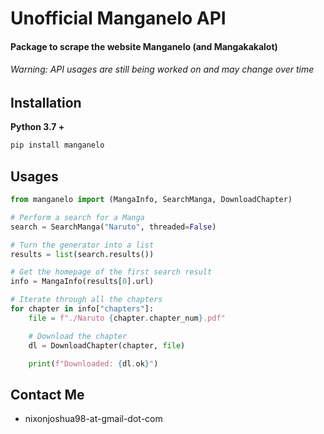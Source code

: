 # Unofficial Manganelo API

#### Package to scrape the website Manganelo (and Mangakakalot)

###### Warning: API usages are still being worked on and may change over time

Installation
-

**Python 3.7 +**
```cmd
pip install manganelo
```

Usages
-

```python
from manganelo import (MangaInfo, SearchManga, DownloadChapter)

# Perform a search for a Manga
search = SearchManga("Naruto", threaded=False)

# Turn the generator into a list
results = list(search.results())

# Get the homepage of the first search result
info = MangaInfo(results[0].url)

# Iterate through all the chapters
for chapter in info["chapters"]:
    file = f"./Naruto {chapter.chapter_num}.pdf"

    # Download the chapter
    dl = DownloadChapter(chapter, file)

    print(f"Downloaded: {dl.ok}")
```

Contact Me
-

- nixonjoshua98-at-gmail-dot-com